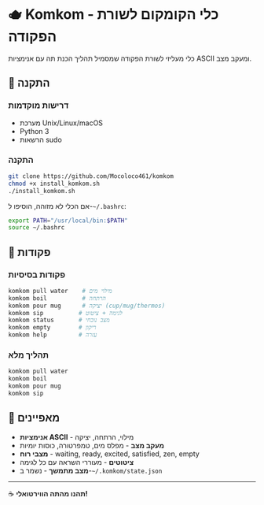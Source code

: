 # 🫖 Komkom - כלי הקומקום לשורת הפקודה

כלי מעליזי לשורת הפקודה שמסמיל תהליך הכנת תה עם אנימציות ASCII ומעקב מצב.

## 🚀 התקנה

### דרישות מוקדמות
- מערכת Unix/Linux/macOS
- Python 3
- הרשאות sudo

### התקנה
```bash
git clone https://github.com/Mocoloco461/komkom
chmod +x install_komkom.sh
./install_komkom.sh
```

אם הכלי לא מזוהה, הוסיפו ל-`~/.bashrc`:
```bash
export PATH="/usr/local/bin:$PATH"
source ~/.bashrc
```

## 📖 פקודות

### פקודות בסיסיות
```bash
komkom pull water    # מילוי מים
komkom boil          # הרתחה  
komkom pour mug      # יציקה (cup/mug/thermos)
komkom sip          # לגימה + ציטוט
komkom status       # מצב נוכחי
komkom empty        # ריקון
komkom help         # עזרה
```

### תהליך מלא
```bash
komkom pull water
komkom boil
komkom pour mug
komkom sip
```

## 🎯 מאפיינים

- **אנימציות ASCII** - מילוי, הרתחה, יציקה
- **מעקב מצב** - מפלס מים, טמפרטורה, כוסות יומיות
- **מצבי רוח** - waiting, ready, excited, satisfied, zen, empty
- **ציטוטים** - מעוררי השראה עם כל לגימה
- **מצב מתמשך** - נשמר ב-`~/.komkom/state.json`

---

☕ **תהנו מהתה הווירטואלי!**
